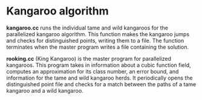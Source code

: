 # Kangaroo algorithm

**kangaroo.cc** runs the individual tame and wild kangaroos for the parallelized kangaroo algorithm. This function makes the kangaroo jumps and checks for distinguished points, writing them to a file. The function terminates when the master program writes a file containing the solution. 

**rooking.cc** (King Kangaroo) is the master program for parallelized kangaroos. This program takes in information about a cubic function field, computes an approximation for its class number, an error bound, and information for the tame and wild kangaroo herds. It periodically opens the distinguished point file and checks for a match between the paths of a tame kangaroo and a wild kangaroo.
